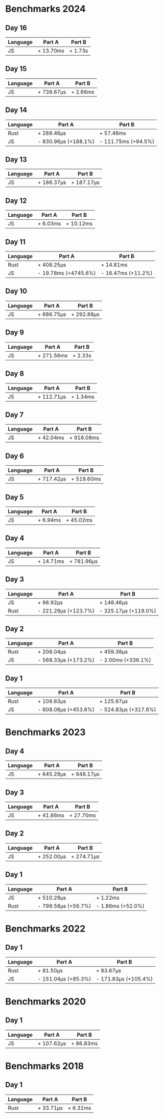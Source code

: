 # Benchmarks 2024

## Day 16

| Language | Part A | Part B |
|----------|--------|---------|
| JS | + 13.70ms | + 1.73s |

## Day 15

| Language | Part A | Part B |
|----------|--------|---------|
| JS | + 739.67µs | + 2.66ms |

## Day 14

| Language | Part A | Part B |
|----------|--------|---------|
| Rust | + 288.46µs | + 57.46ms |
| JS | - 830.96µs (+188.1%) | - 111.75ms (+94.5%) |

## Day 13

| Language | Part A | Part B |
|----------|--------|---------|
| JS | + 186.37µs | + 187.17µs |

## Day 12

| Language | Part A | Part B |
|----------|--------|---------|
| JS | + 6.03ms | + 10.12ms |

## Day 11

| Language | Part A | Part B |
|----------|--------|---------|
| Rust | + 408.25µs | + 14.81ms |
| JS | - 19.78ms (+4745.6%) | - 16.47ms (+11.2%) |

## Day 10

| Language | Part A | Part B |
|----------|--------|---------|
| JS | + 686.75µs | + 292.88µs |

## Day 9

| Language | Part A | Part B |
|----------|--------|---------|
| JS | + 271.56ms | + 2.33s |

## Day 8

| Language | Part A | Part B |
|----------|--------|---------|
| JS | + 112.71µs | + 1.34ms |

## Day 7

| Language | Part A | Part B |
|----------|--------|---------|
| JS | + 42.04ms | + 916.08ms |

## Day 6

| Language | Part A | Part B |
|----------|--------|---------|
| JS | + 717.42µs | + 519.60ms |

## Day 5

| Language | Part A | Part B |
|----------|--------|---------|
| JS | + 6.94ms | + 45.02ms |

## Day 4

| Language | Part A | Part B |
|----------|--------|---------|
| JS | + 14.71ms | + 781.96µs |

## Day 3

| Language | Part A | Part B |
|----------|--------|---------|
| JS | + 98.92µs | + 148.46µs |
| Rust | - 221.29µs (+123.7%) | - 325.17µs (+119.0%) |

## Day 2

| Language | Part A | Part B |
|----------|--------|---------|
| Rust | + 208.04µs | + 459.38µs |
| JS | - 568.33µs (+173.2%) | - 2.00ms (+336.1%) |

## Day 1

| Language | Part A | Part B |
|----------|--------|---------|
| Rust | + 109.83µs | + 125.67µs |
| JS | - 608.08µs (+453.6%) | - 524.83µs (+317.6%) |


# Benchmarks 2023

## Day 4

| Language | Part A | Part B |
|----------|--------|---------|
| JS | + 645.29µs | + 648.17µs |

## Day 3

| Language | Part A | Part B |
|----------|--------|---------|
| JS | + 41.86ms | + 27.70ms |

## Day 2

| Language | Part A | Part B |
|----------|--------|---------|
| JS | + 252.00µs | + 274.71µs |

## Day 1

| Language | Part A | Part B |
|----------|--------|---------|
| JS | + 510.29µs | + 1.22ms |
| Rust | - 799.58µs (+56.7%) | - 1.86ms (+52.0%) |


# Benchmarks 2022

## Day 1

| Language | Part A | Part B |
|----------|--------|---------|
| Rust | + 81.50µs | + 83.67µs |
| JS | - 151.04µs (+85.3%) | - 171.83µs (+105.4%) |


# Benchmarks 2020

## Day 1

| Language | Part A | Part B |
|----------|--------|---------|
| JS | + 107.62µs | + 86.83ms |


# Benchmarks 2018

## Day 1

| Language | Part A | Part B |
|----------|--------|---------|
| Rust | + 33.71µs | + 6.31ms |

